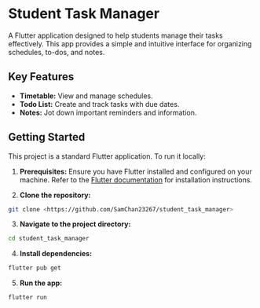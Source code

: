# Student Task Manager

A Flutter application designed to help students manage their tasks effectively.  This app provides a simple and intuitive interface for organizing schedules, to-dos, and notes.

## Key Features

* **Timetable:**  View and manage schedules.
* **Todo List:** Create and track tasks with due dates.
* **Notes:**  Jot down important reminders and information.

## Getting Started

This project is a standard Flutter application. To run it locally:

1. **Prerequisites:** Ensure you have Flutter installed and configured on your machine.  Refer to the [Flutter documentation](https://docs.flutter.dev/get-started/install) for installation instructions.

2. **Clone the repository:**
```bash
git clone <https://github.com/SamChan23267/student_task_manager>
```
3. **Navigate to the project directory:**
```bash
cd student_task_manager
```

4. **Install dependencies:**
```bash
flutter pub get
```

5. **Run the app:**
```bash
flutter run
```

